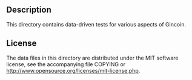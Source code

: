 Description
------------

This directory contains data-driven tests for various aspects of Gincoin.

License
--------

The data files in this directory are distributed under the MIT software
license, see the accompanying file COPYING or
http://www.opensource.org/licenses/mit-license.php.

